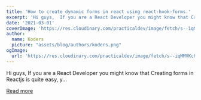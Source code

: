 ```yaml
---
title: 'How to create dynamic forms in react using react-hook-forms.'
excerpt: 'Hi guys,  If you are a React Developer you might know that Creating forms in Reactjs is quite easy, y...'
date: '2021-03-01'
coverImage: 'https://res.cloudinary.com/practicaldev/image/fetch/s--iqMMVKcH--/c_imagga_scale,f_auto,fl_progressive,h_420,q_auto,w_1000/https://dev-to-uploads.s3.amazonaws.com/uploads/articles/7586pxjyg1ww7hz2b3zm.png'
author:
  name: Koders
  picture: "assets/blog/authors/koders.png"
ogImage:
  url: 'https://res.cloudinary.com/practicaldev/image/fetch/s--iqMMVKcH--/c_imagga_scale,f_auto,fl_progressive,h_420,q_auto,w_1000/https://dev-to-uploads.s3.amazonaws.com/uploads/articles/7586pxjyg1ww7hz2b3zm.png'
---
```


Hi guys,  If you are a React Developer you might know that Creating forms in Reactjs is quite easy, y...

[Read more](https://dev.to/vineetpardhi/how-to-create-dynamic-forms-in-react-using-react-hook-forms-5gab)
